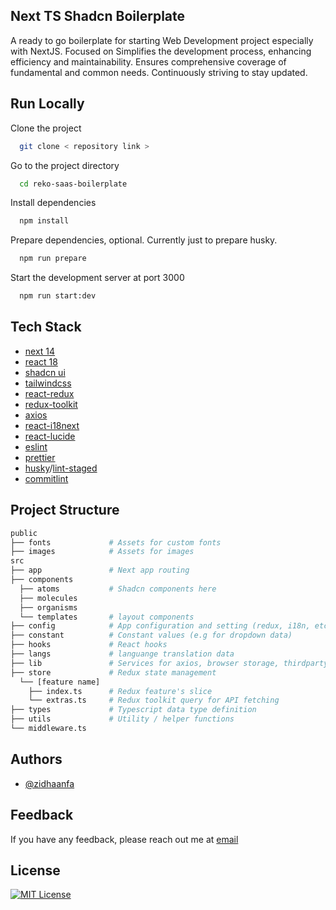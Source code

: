 ## Next TS Shadcn Boilerplate

A ready to go boilerplate for starting Web Development project especially with NextJS. Focused on Simplifies the development process, enhancing efficiency and maintainability. Ensures comprehensive coverage of fundamental and common needs. Continuously striving to stay updated.

## Run Locally

Clone the project

```bash
  git clone < repository link >
```

Go to the project directory

```bash
  cd reko-saas-boilerplate
```

Install dependencies

```bash
  npm install
```

Prepare dependencies, optional. Currently just to prepare husky.

```bash
  npm run prepare
```

Start the development server at port 3000

```bash
  npm run start:dev
```

## Tech Stack

- [next 14](https://nextjs.org)
- [react 18](https://reactjs.org/)
- [shadcn ui](https://ui.shadcn.com/)
- [tailwindcss](https://tailwindcss.com/)
- [react-redux](https://react-redux.js.org/)
- [redux-toolkit](https://redux-toolkit.js.org)
- [axios](https://axios-http.com/docs/intro)
- [react-i18next](https://github.com/i18next/react-i18next)
- [react-lucide](https://lucide.dev/)
- [eslint](https://eslint.org/)
- [prettier](https://prettier.io/)
- [husky](https://typicode.github.io/husky/#/)/[lint-staged](https://github.com/okonet/lint-staged)
- [commitlint](https://commitlint.js.org/)

## Project Structure

```sh
public
├── fonts             # Assets for custom fonts
├── images            # Assets for images
src
├── app               # Next app routing
├── components
  ├── atoms           # Shadcn components here
  ├── molecules
  ├── organisms
  └── templates       # layout components
├── config            # App configuration and setting (redux, i18n, etc.)
├── constant          # Constant values (e.g for dropdown data)
├── hooks             # React hooks
├── langs             # languange translation data
├── lib               # Services for axios, browser storage, thirdparty, etc.
├── store             # Redux state management
  └── [feature name]
    ├── index.ts      # Redux feature's slice
    └── extras.ts     # Redux toolkit query for API fetching
├── types             # Typescript data type definition
├── utils             # Utility / helper functions
└── middleware.ts
```

## Authors

- [@zidhaanfa](https://github.com/zidhaanfa)

## Feedback

If you have any feedback, please reach out me at [email](mailto:diazz.developer@gmail.com)

## License

[![MIT License](https://img.shields.io/badge/License-MIT-green.svg)](https://choosealicense.com/licenses/mit/)
